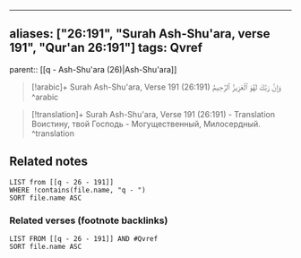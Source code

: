 
---
aliases: ["26:191", "Surah Ash-Shu'ara, verse 191", "Qur'an 26:191"]
tags: Qvref
---

parent:: [[q - Ash-Shu'ara (26)|Ash-Shu'ara]]

> [!arabic]+ Surah Ash-Shu'ara, Verse 191 (26:191)
> <span class="quran-arabic">وَإِنَّ رَبَّكَ لَهُوَ ٱلْعَزِيزُ ٱلرَّحِيمُ</span>
^arabic

> [!translation]+ Surah Ash-Shu'ara, Verse 191 (26:191) - Translation
> Воистину, твой Господь - Могущественный, Милосердный.
^translation



## Related notes
```dataview
LIST from [[q - 26 - 191]]
WHERE !contains(file.name, "q - ")
SORT file.name ASC
```

### Related verses (footnote backlinks)
```dataview
LIST FROM [[q - 26 - 191]] AND #Qvref
SORT file.name ASC
```

